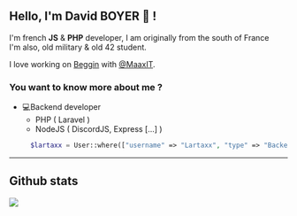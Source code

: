## Hello, I'm David BOYER 👋 !
I'm french **JS** & **PHP** developer, I am originally from the south of France <br>
I'm also, old military & old 42 student.

I love working on [Beggin](https://beggin.fr) with [@MaaxIT](https://github.com/MaaxIT).

### You want to know more about me ?

* 💻Backend developer
    - PHP ( Laravel )
    - NodeJS ( DiscordJS, Express [...] )
  ```php
    $lartaxx = User::where(["username" => "Lartaxx", "type" => "Backend developer"])->first();
  ```
  
***

## Github stats
[![](https://github-readme-stats.vercel.app/api/top-langs/?username=lartaxx&hide=css,html,less,scss,hack,shell)](https://github.com/anuraghazra/github-readme-stats)
